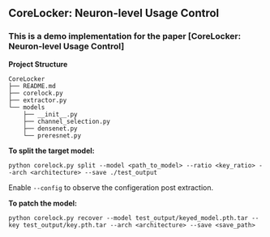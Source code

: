 ## CoreLocker: Neuron-level Usage Control
### This is a demo implementation for the paper [CoreLocker: Neuron-level Usage Control]

**Project Structure**

```
CoreLocker
├── README.md
├── corelock.py
├── extractor.py
└── models
    ├── __init__.py
    ├── channel_selection.py
    ├── densenet.py
    └── preresnet.py
```

**To split the target model:**

```python corelock.py split --model <path_to_model> --ratio <key_ratio> --arch <architecture> --save ./test_output```

Enable `--config` to observe the configeration post extraction. 

**To patch the model:**

```python corelock.py recover --model test_output/keyed_model.pth.tar --key test_output/key.pth.tar --arch <architecture> --save <save_path>```
